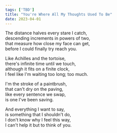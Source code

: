 ```yaml
---
tags: ['TBD']
title: "You're Where All My Thoughts Used To Be"
date: 2023-04-01
---
```


The distance halves every stare I catch,  
descending increments in powers of two,  
that measure how close my face can get,  
before I could finally try reach you.

Like Achilles and the tortoise,  
there's infinite time until we touch,  
although it fits on a finite clock,  
I feel like I'm waiting too long; too much.

I'm the stroke of a paintbrush,  
that can't dry on the paving,  
like every sentence we swap,  
is one I've been saving.

And everything I want to say,  
is something that I shouldn't do,  
I don't know why I feel this way,  
I can't help it but to think of you.
